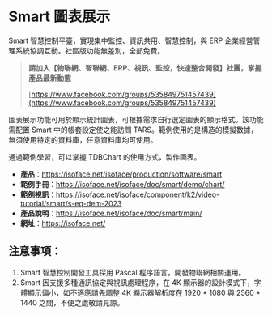 # Smart 圖表展示

Smart 智慧控制平臺，實現集中監控、資訊共用、智慧控制，與 ERP 企業經營管理系統協調互動。社區版功能無差別，全部免費。

> **請加入【物聯網、智聯網、ERP、視訊、監控，快速整合開發】社團，掌握產品最新動態**
>
> [https://www.facebook.com/groups/535849751457439](https://www.facebook.com/groups/535849751457439)

圖表展示功能可用於顯示統計圖表，可根據需求自行選定圖表的顯示格式。該功能需配置 Smart 中的帳套設定使之能訪問 TARS。範例使用的是構造的模擬數據，無須使用特定的資料庫，任意資料庫均可使用。

通過範例學習，可以掌握 TDBChart 的使用方式，製作圖表。

* **產品**：https://isoface.net/isoface/production/software/smart
* **範例手冊**：https://isoface.net/isoface/doc/smart/demo/chart/
* **範例視訊**：https://isoface.net/isoface/component/k2/video-tutorial/smart/s-eq-dem-2023
* **產品說明**：https://isoface.net/isoface/doc/smart/main/
* **網址**：https://isoface.net/

## 注意事項：
1. Smart 智慧控制開發工具採用 Pascal 程序語言，開發物聯網相關運用。
2. Smart 因支援多種通訊協定與視訊處理程序，在 4K 顯示器的設計模式下，字體顯示偏小，如不適應請先調整 4K 顯示器解析度在 1920 * 1080 與 2560 * 1440 之間，不便之處敬請見諒。